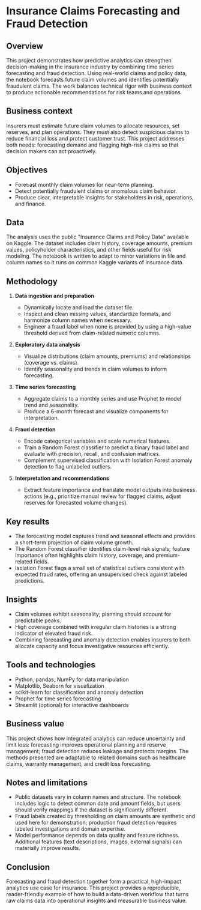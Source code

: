 # Insurance Claims Forecasting and Fraud Detection

## Overview

This project demonstrates how predictive analytics can strengthen decision-making in the insurance industry by combining time series forecasting and fraud detection. Using real-world claims and policy data, the notebook forecasts future claim volumes and identifies potentially fraudulent claims. The work balances technical rigor with business context to produce actionable recommendations for risk teams and operations.

## Business context

Insurers must estimate future claim volumes to allocate resources, set reserves, and plan operations. They must also detect suspicious claims to reduce financial loss and protect customer trust. This project addresses both needs: forecasting demand and flagging high-risk claims so that decision makers can act proactively.

## Objectives

* Forecast monthly claim volumes for near-term planning.
* Detect potentially fraudulent claims or anomalous claim behavior.
* Produce clear, interpretable insights for stakeholders in risk, operations, and finance.

## Data

The analysis uses the public "Insurance Claims and Policy Data" available on Kaggle. The dataset includes claim history, coverage amounts, premium values, policyholder characteristics, and other fields useful for risk modeling. The notebook is written to adapt to minor variations in file and column names so it runs on common Kaggle variants of insurance data.

## Methodology

1. **Data ingestion and preparation**

   * Dynamically locate and load the dataset file.
   * Inspect and clean missing values, standardize formats, and harmonize column names when necessary.
   * Engineer a fraud label when none is provided by using a high-value threshold derived from claim-related numeric columns.

2. **Exploratory data analysis**

   * Visualize distributions (claim amounts, premiums) and relationships (coverage vs. claims).
   * Identify seasonality and trends in claim volumes to inform forecasting.

3. **Time series forecasting**

   * Aggregate claims to a monthly series and use Prophet to model trend and seasonality.
   * Produce a 6-month forecast and visualize components for interpretation.

4. **Fraud detection**

   * Encode categorical variables and scale numerical features.
   * Train a Random Forest classifier to predict a binary fraud label and evaluate with precision, recall, and confusion matrices.
   * Complement supervised classification with Isolation Forest anomaly detection to flag unlabeled outliers.

5. **Interpretation and recommendations**

   * Extract feature importance and translate model outputs into business actions (e.g., prioritize manual review for flagged claims, adjust reserves for forecasted volume changes).

## Key results

* The forecasting model captures trend and seasonal effects and provides a short-term projection of claim volume growth.
* The Random Forest classifier identifies claim-level risk signals; feature importance often highlights claim history, coverage, and premium-related fields.
* Isolation Forest flags a small set of statistical outliers consistent with expected fraud rates, offering an unsupervised check against labeled predictions.

## Insights

* Claim volumes exhibit seasonality; planning should account for predictable peaks.
* High coverage combined with irregular claim histories is a strong indicator of elevated fraud risk.
* Combining forecasting and anomaly detection enables insurers to both allocate capacity and focus investigative resources efficiently.

## Tools and technologies

* Python, pandas, NumPy for data manipulation
* Matplotlib, Seaborn for visualization
* scikit-learn for classification and anomaly detection
* Prophet for time series forecasting
* Streamlit (optional) for interactive dashboards

## Business value

This project shows how integrated analytics can reduce uncertainty and limit loss: forecasting improves operational planning and reserve management; fraud detection reduces leakage and protects margins. The methods presented are adaptable to related domains such as healthcare claims, warranty management, and credit loss forecasting.


## Notes and limitations

* Public datasets vary in column names and structure. The notebook includes logic to detect common date and amount fields, but users should verify mappings if the dataset is significantly different.
* Fraud labels created by thresholding on claim amounts are synthetic and used here for demonstration; production fraud detection requires labeled investigations and domain expertise.
* Model performance depends on data quality and feature richness. Additional features (text descriptions, images, external signals) can materially improve results.

## Conclusion

Forecasting and fraud detection together form a practical, high-impact analytics use case for insurance. This project provides a reproducible, reader-friendly example of how to build a data-driven workflow that turns raw claims data into operational insights and measurable business value.
